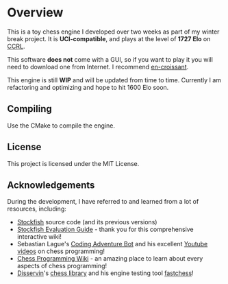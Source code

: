 # Overview

This is a toy chess engine I developed over two weeks as part of my winter break project. It is **UCI-compatible**, and plays at the level of **1727 Elo** on [CCRL](https://computerchess.org.uk/ccrl/404/cgi/engine_details.cgi?match_length=30&each_game=1&print=Details&each_game=1&eng=Emerald%200.3.0%2064-bit#Emerald_0_3_0_64-bit).

This software **does not** come with a GUI, so if you want to play it you will need to download one from Internet. I recommend [en-croissant](https://github.com/franciscoBSalgueiro/en-croissant).

This engine is still **WIP** and will be updated from time to time. Currently I am refactoring and optimizing and hope to hit 1600 Elo soon.

## Compiling

Use the CMake to compile the engine.

## License

This project is licensed under the MIT License.

## Acknowledgements

During the development, I have referred to and learned from a lot of resources, including:

- [Stockfish](https://github.com/official-stockfish/Stockfish/tree/master) source code (and its previous versions)
- [Stockfish Evaluation Guide](https://hxim.github.io/Stockfish-Evaluation-Guide/) - thank you for this comprehensive interactive wiki!
- Sebastian Lague's [Coding Adventure Bot](https://github.com/SebLague/Chess-Coding-Adventure/tree/Chess-V2-UCI) and his excellent [Youtube videos](https://www.youtube.com/watch?v=_vqlIPDR2TU) on chess programming!
- [Chess Programming Wiki](https://www.chessprogramming.org/Main_Page/) - an amazing place to learn about every aspects of chess programming!
- [Disservin](https://github.com/Disservin)'s [chess library](https://github.com/Disservin/chess-library) and his engine testing tool [fastchess](https://github.com/Disservin/fastchess)!


